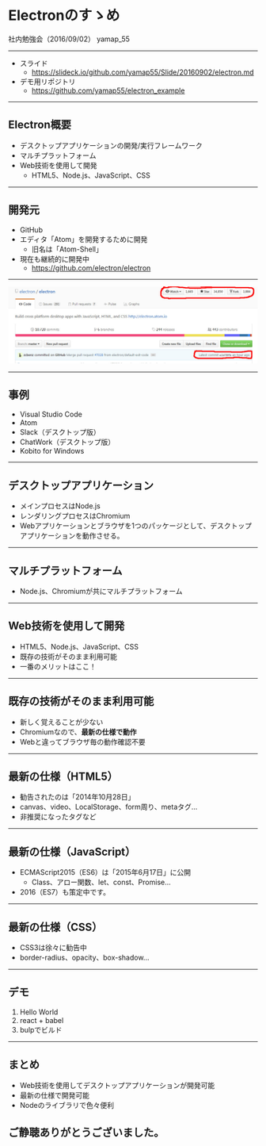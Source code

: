 # Electronのすゝめ
社内勉強会（2016/09/02）
yamap_55

---

- スライド
  - https://slideck.io/github.com/yamap55/Slide/20160902/electron.md
- デモ用リポジトリ
  - https://github.com/yamap55/electron_example

---

## Electron概要
- デスクトップアプリケーションの開発/実行フレームワーク
- マルチプラットフォーム
- Web技術を使用して開発
  - HTML5、Node.js、JavaScript、CSS

---

## 開発元
- GitHub
- エディタ「Atom」を開発するために開発
  - 旧名は「Atom-Shell」
- 現在も継続的に開発中
  - https://github.com/electron/electron

---

![github](./pic1.jpeg)

---

## 事例
- Visual Studio Code
- Atom
- Slack（デスクトップ版）
- ChatWork（デスクトップ版）
- Kobito for Windows

---

## デスクトップアプリケーション
- メインプロセスはNode.js
- レンダリングプロセスはChromium
- Webアプリケーションとブラウザを1つのパッケージとして、デスクトップアプリケーションを動作させる。

---

## マルチプラットフォーム
- Node.js、Chromiumが共にマルチプラットフォーム

---

## Web技術を使用して開発
- HTML5、Node.js、JavaScript、CSS
- 既存の技術がそのまま利用可能
- 一番のメリットはここ！

---

## 既存の技術がそのまま利用可能
- 新しく覚えることが少ない
- Chromiumなので、**最新の仕様で動作**
- Webと違ってブラウザ毎の動作確認不要

---

## 最新の仕様（HTML5）
- 勧告されたのは「2014年10月28日」
- canvas、video、LocalStorage、form周り、metaタグ...
- 非推奨になったタグなど

---

## 最新の仕様（JavaScript）
- ECMAScript2015（ES6）は「2015年6月17日」に公開
  - Class、アロー関数、let、const、Promise...
- 2016（ES7）も策定中です。

---

## 最新の仕様（CSS）
- CSS3は徐々に勧告中
- border-radius、opacity、box-shadow...

---

## デモ
1. Hello World
2. react + babel
3. bulpでビルド

---

## まとめ
- Web技術を使用してデスクトップアプリケーションが開発可能
- 最新の仕様で開発可能
- Nodeのライブラリで色々便利

## ご静聴ありがとうございました。
